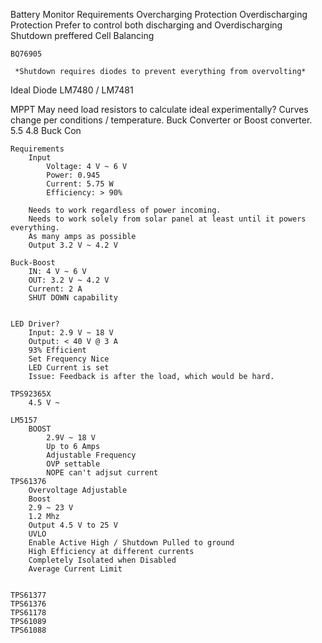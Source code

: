Battery Monitor
	Requirements
		Overcharging Protection
		Overdischarging Protection
		Prefer to control both discharging and Overdischarging
		Shutdown preffered
		Cell Balancing

	BQ76905

	 *Shutdown requires diodes to prevent everything from overvolting*


Ideal Diode
	LM7480 / LM7481
	
	

MPPT
	May need load resistors to calculate ideal experimentally?
	Curves change per conditions / temperature.
	Buck Converter or Boost converter.
	5.5 4.8
	Buck Con

	Requirements
		Input
			Voltage: 4 V ~ 6 V
			Power: 0.945
			Current: 5.75 W
			Efficiency: > 90%

		Needs to work regardless of power incoming.
		Needs to work solely from solar panel at least until it powers everything.
		As many amps as possible
		Output 3.2 V ~ 4.2 V

	Buck-Boost
		IN: 4 V ~ 6 V
		OUT: 3.2 V ~ 4.2 V
		Current: 2 A
		SHUT DOWN capability


	LED Driver?
		Input: 2.9 V ~ 18 V
		Output: < 40 V @ 3 A
		93% Efficient
		Set Frequency Nice
		LED Current is set
		Issue: Feedback is after the load, which would be hard.

	TPS92365X
		4.5 V ~ 

	LM5157
		BOOST
			2.9V ~ 18 V 
			Up to 6 Amps
			Adjustable Frequency
			OVP settable
			NOPE can't adjsut current
	TPS61376
		Overvoltage Adjustable
		Boost
		2.9 ~ 23 V
		1.2 Mhz
		Output 4.5 V to 25 V
		UVLO
		Enable Active High / Shutdown Pulled to ground
		High Efficiency at different currents
		Completely Isolated when Disabled
		Average Current Limit

		
	TPS61377
	TPS61376
	TPS61178
	TPS61089
	TPS61088





